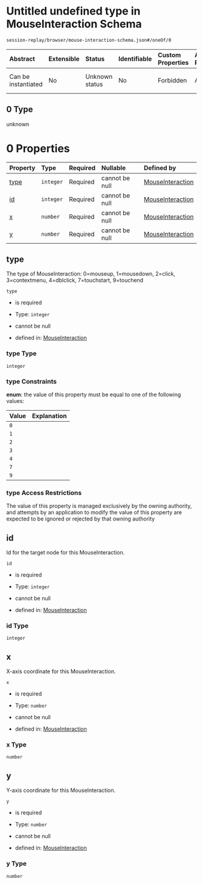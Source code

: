 # Untitled undefined type in MouseInteraction Schema

```txt
session-replay/browser/mouse-interaction-schema.json#/oneOf/0
```



| Abstract            | Extensible | Status         | Identifiable | Custom Properties | Additional Properties | Access Restrictions | Defined In                                                                                                            |
| :------------------ | :--------- | :------------- | :----------- | :---------------- | :-------------------- | :------------------ | :-------------------------------------------------------------------------------------------------------------------- |
| Can be instantiated | No         | Unknown status | No           | Forbidden         | Allowed               | none                | [mouse-interaction-schema.json\*](../out/session-replay/browser/mouse-interaction-schema.json "open original schema") |

## 0 Type

unknown

# 0 Properties

| Property      | Type      | Required | Nullable       | Defined by                                                                                                                                              |
| :------------ | :-------- | :------- | :------------- | :------------------------------------------------------------------------------------------------------------------------------------------------------ |
| [type](#type) | `integer` | Required | cannot be null | [MouseInteraction](mouse-interaction-schema-oneof-0-properties-type.md "session-replay/browser/mouse-interaction-schema.json#/oneOf/0/properties/type") |
| [id](#id)     | `integer` | Required | cannot be null | [MouseInteraction](mouse-interaction-schema-oneof-0-properties-id.md "session-replay/browser/mouse-interaction-schema.json#/oneOf/0/properties/id")     |
| [x](#x)       | `number`  | Required | cannot be null | [MouseInteraction](mouse-interaction-schema-oneof-0-properties-x.md "session-replay/browser/mouse-interaction-schema.json#/oneOf/0/properties/x")       |
| [y](#y)       | `number`  | Required | cannot be null | [MouseInteraction](mouse-interaction-schema-oneof-0-properties-y.md "session-replay/browser/mouse-interaction-schema.json#/oneOf/0/properties/y")       |

## type

The type of MouseInteraction: 0=mouseup, 1=mousedown, 2=click, 3=contextmenu, 4=dblclick, 7=touchstart, 9=touchend

`type`

* is required

* Type: `integer`

* cannot be null

* defined in: [MouseInteraction](mouse-interaction-schema-oneof-0-properties-type.md "session-replay/browser/mouse-interaction-schema.json#/oneOf/0/properties/type")

### type Type

`integer`

### type Constraints

**enum**: the value of this property must be equal to one of the following values:

| Value | Explanation |
| :---- | :---------- |
| `0`   |             |
| `1`   |             |
| `2`   |             |
| `3`   |             |
| `4`   |             |
| `7`   |             |
| `9`   |             |

### type Access Restrictions

The value of this property is managed exclusively by the owning authority, and attempts by an application to modify the value of this property are expected to be ignored or rejected by that owning authority

## id

Id for the target node for this MouseInteraction.

`id`

* is required

* Type: `integer`

* cannot be null

* defined in: [MouseInteraction](mouse-interaction-schema-oneof-0-properties-id.md "session-replay/browser/mouse-interaction-schema.json#/oneOf/0/properties/id")

### id Type

`integer`

## x

X-axis coordinate for this MouseInteraction.

`x`

* is required

* Type: `number`

* cannot be null

* defined in: [MouseInteraction](mouse-interaction-schema-oneof-0-properties-x.md "session-replay/browser/mouse-interaction-schema.json#/oneOf/0/properties/x")

### x Type

`number`

## y

Y-axis coordinate for this MouseInteraction.

`y`

* is required

* Type: `number`

* cannot be null

* defined in: [MouseInteraction](mouse-interaction-schema-oneof-0-properties-y.md "session-replay/browser/mouse-interaction-schema.json#/oneOf/0/properties/y")

### y Type

`number`
